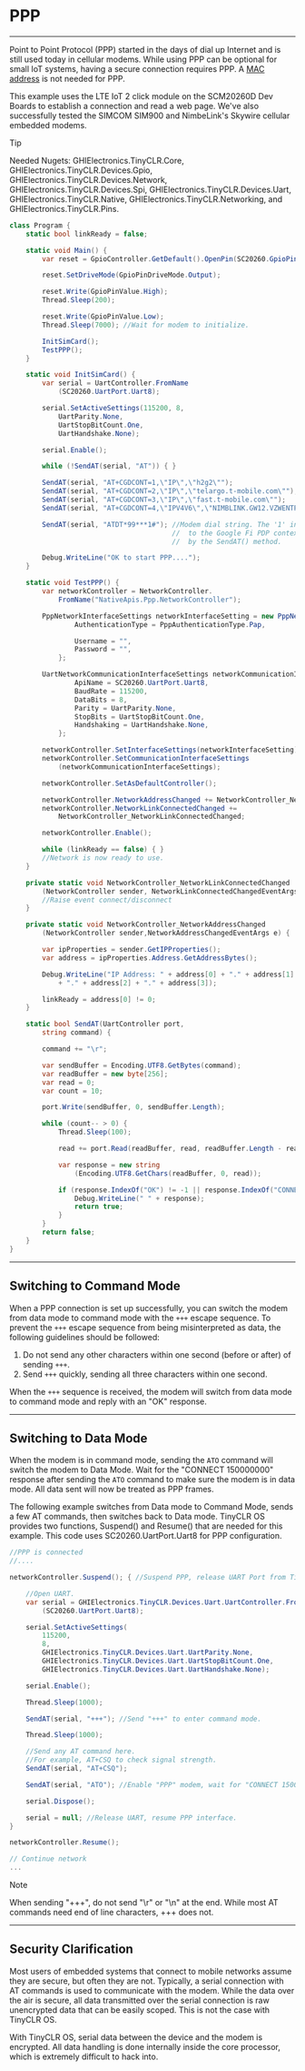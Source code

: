 # PPP
---

Point to Point Protocol (PPP) started in the days of dial up Internet and is still used today in cellular modems. While using PPP can be optional for small IoT systems, having a secure connection requires PPP. A [MAC address](networking-core.md) is not needed for PPP.

This example uses the LTE IoT 2 click module on the SCM20260D Dev Boards to establish a connection and read a web page. We've also successfully tested the SIMCOM SIM900 and NimbeLink's Skywire cellular embedded modems.

>[!TIP]
>Needed Nugets: GHIElectronics.TinyCLR.Core, GHIElectronics.TinyCLR.Devices.Gpio, GHIElectronics.TinyCLR.Devices.Network, GHIElectronics.TinyCLR.Devices.Spi, GHIElectronics.TinyCLR.Devices.Uart, GHIElectronics.TinyCLR.Native, GHIElectronics.TinyCLR.Networking, and GHIElectronics.TinyCLR.Pins.

```cs
class Program {
    static bool linkReady = false;

    static void Main() {
        var reset = GpioController.GetDefault().OpenPin(SC20260.GpioPin.PI8);

        reset.SetDriveMode(GpioPinDriveMode.Output);

        reset.Write(GpioPinValue.High);
        Thread.Sleep(200);

        reset.Write(GpioPinValue.Low);
        Thread.Sleep(7000); //Wait for modem to initialize.

        InitSimCard();
        TestPPP();
    }

    static void InitSimCard() {
        var serial = UartController.FromName
            (SC20260.UartPort.Uart8);

        serial.SetActiveSettings(115200, 8,
            UartParity.None,
            UartStopBitCount.One,
            UartHandshake.None);

        serial.Enable();

        while (!SendAT(serial, "AT")) { }

        SendAT(serial, "AT+CGDCONT=1,\"IP\",\"h2g2\"");                      //Google Fi.
        SendAT(serial, "AT+CGDCONT=2,\"IP\",\"telargo.t-mobile.com\"");      //T-Mobile.
        SendAT(serial, "AT+CGDCONT=3,\"IP\",\"fast.t-mobile.com\"");         //T-Mobile.
        SendAT(serial, "AT+CGDCONT=4,\"IPV4V6\",\"NIMBLINK.GW12.VZWENTP\""); //NimbeLink.

        SendAT(serial, "ATDT*99***1#"); //Modem dial string. The '1' in this string points
                                        //  to the Google Fi PDP context previously defined
                                        //  by the SendAT() method.

        Debug.WriteLine("OK to start PPP....");
    }

    static void TestPPP() {
        var networkController = NetworkController.
            FromName("NativeApis.Ppp.NetworkController");

        PppNetworkInterfaceSettings networkInterfaceSetting = new PppNetworkInterfaceSettings() {
                AuthenticationType = PppAuthenticationType.Pap,

                Username = "",
                Password = "",
            };

        UartNetworkCommunicationInterfaceSettings networkCommunicationInterfaceSettings = new UartNetworkCommunicationInterfaceSettings() {
                ApiName = SC20260.UartPort.Uart8,
                BaudRate = 115200,
                DataBits = 8,
                Parity = UartParity.None,
                StopBits = UartStopBitCount.One,
                Handshaking = UartHandshake.None,
            };

        networkController.SetInterfaceSettings(networkInterfaceSetting);
        networkController.SetCommunicationInterfaceSettings
            (networkCommunicationInterfaceSettings);

        networkController.SetAsDefaultController();

        networkController.NetworkAddressChanged += NetworkController_NetworkAddressChanged;
        networkController.NetworkLinkConnectedChanged +=
            NetworkController_NetworkLinkConnectedChanged;

        networkController.Enable();

        while (linkReady == false) { }
        //Network is now ready to use.
    }

    private static void NetworkController_NetworkLinkConnectedChanged
        (NetworkController sender, NetworkLinkConnectedChangedEventArgs e) {
        //Raise event connect/disconnect
    }

    private static void NetworkController_NetworkAddressChanged
        (NetworkController sender,NetworkAddressChangedEventArgs e) {

        var ipProperties = sender.GetIPProperties();
        var address = ipProperties.Address.GetAddressBytes();

        Debug.WriteLine("IP Address: " + address[0] + "." + address[1]
            + "." + address[2] + "." + address[3]);

        linkReady = address[0] != 0;
    }

    static bool SendAT(UartController port,
        string command) {

        command += "\r";

        var sendBuffer = Encoding.UTF8.GetBytes(command);
        var readBuffer = new byte[256];
        var read = 0;
        var count = 10;

        port.Write(sendBuffer, 0, sendBuffer.Length);

        while (count-- > 0) {
            Thread.Sleep(100);

            read += port.Read(readBuffer, read, readBuffer.Length - read);

            var response = new string
                (Encoding.UTF8.GetChars(readBuffer, 0, read));

            if (response.IndexOf("OK") != -1 || response.IndexOf("CONNECT") != -1) {
                Debug.WriteLine(" " + response);
                return true;
            }
        }
        return false;
    }
}
```

---

## Switching to Command Mode

When a PPP connection is set up successfully, you can switch the modem from data mode to command mode with the `+++` escape sequence. To prevent the `+++` escape sequence from being misinterpreted as data, the following guidelines should be followed: 
 
1) Do not send any other characters within one second (before or after) of sending `+++`.  
2) Send `+++` quickly, sending all three characters within one second. 
 
When the `+++` sequence is received, the modem will switch from data mode to command mode and reply with an "OK" response. 

---

## Switching to Data Mode
When the modem is in command mode, sending the `ATO` command will switch the modem to Data Mode. Wait for the "CONNECT 150000000" response after sending the `ATO` command to make sure the modem is in data mode. All data sent will now be treated as PPP frames.

The following example switches from Data mode to Command Mode, sends a few AT commands, then switches back to Data mode. TinyCLR OS provides two functions, Suspend() and Resume() that are needed for this example. This code uses SC20260.UartPort.Uart8 for PPP configuration.

```cs
//PPP is connected
//....

networkController.Suspend(); { //Suspend PPP, release UART Port from TinyCLR OS.

    //Open UART.
    var serial = GHIElectronics.TinyCLR.Devices.Uart.UartController.FromName
        (SC20260.UartPort.Uart8);

    serial.SetActiveSettings(
        115200,
        8,
        GHIElectronics.TinyCLR.Devices.Uart.UartParity.None,
        GHIElectronics.TinyCLR.Devices.Uart.UartStopBitCount.One,
        GHIElectronics.TinyCLR.Devices.Uart.UartHandshake.None);

    serial.Enable();

    Thread.Sleep(1000);

    SendAT(serial, "+++"); //Send "+++" to enter command mode.

    Thread.Sleep(1000);

    //Send any AT command here. 
    //For example, AT+CSQ to check signal strength.
    SendAT(serial, "AT+CSQ");

    SendAT(serial, "ATO"); //Enable "PPP" modem, wait for "CONNECT 150000000" response.

    serial.Dispose();

    serial = null; //Release UART, resume PPP interface.
}

networkController.Resume();

// Continue network
...
```

> [!NOTE]
> When sending "+++", do not send "\r" or "\n" at the end. While most AT commands need end of line characters, +++ does not.

---

## Security Clarification

Most users of embedded systems that connect to mobile networks assume they are secure, but often they are not. Typically, a serial connection with AT commands is used to communicate with the modem. While the data over the air is secure, all data transmitted over the serial connection is raw unencrypted data that can be easily scoped. This is not the case with TinyCLR OS.

With TinyCLR OS, serial data between the device and the modem is encrypted. All data handling is done internally inside the core processor, which is extremely difficult to hack into.

